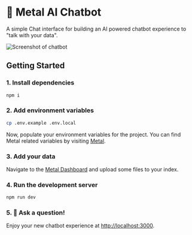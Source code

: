 # 💬 Metal AI Chatbot
A simple Chat interface for building an AI powered chatbot experience to "talk with your data".

![Screenshot of chatbot]('./public/screenshot.png')

## Getting Started

### 1. Install dependencies

```bash
npm i
```

### 2. Add environment variables

```bash
cp .env.example .env.local
```

Now, populate your environment variables for the project. You can find Metal related variables by visiting [Metal](https://getmetal.io).

### 3. Add your data

Navigate to the [Metal Dashboard](https://app.getmetal.io) and upload some files to your index.

### 4. Run the development server

```bash
npm run dev
```


### 5. 🧠 Ask a question!
Enjoy your new chatbot experience at [http://localhost:3000](http://localhost:3000).
